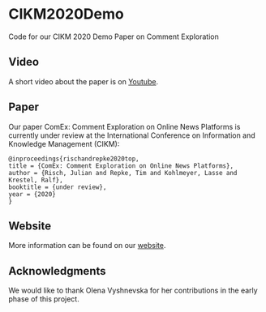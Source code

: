 # CIKM2020Demo
Code for our CIKM 2020 Demo Paper on Comment Exploration

## Video
A short video about the paper is on [Youtube](https://www.youtube.com/watch?v=a_ZIdJgOi6k).

## Paper
Our paper ComEx: Comment Exploration on Online News Platforms is currently under review at the International Conference on Information and Knowledge Management (CIKM):

    @inproceedings{rischandrepke2020top,
    title = {ComEx: Comment Exploration on Online News Platforms},
    author = {Risch, Julian and Repke, Tim and Kohlmeyer, Lasse and Krestel, Ralf},
    booktitle = {under review},
    year = {2020}
    }

## Website
More information can be found on our [website](https://hpi.de/naumann/s/comex).

## Acknowledgments
We would like to thank Olena Vyshnevska for her contributions in the early phase of this project.
